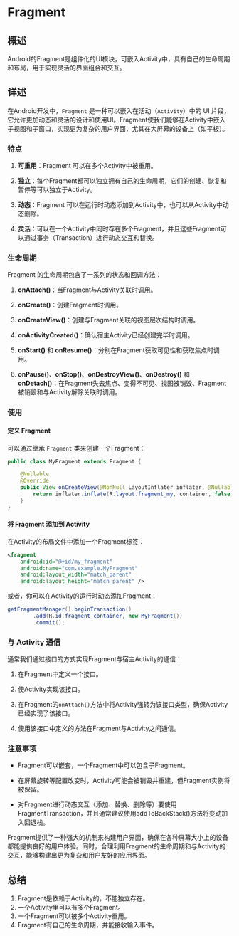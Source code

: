 # Fragment

## 概述

Android的Fragment是组件化的UI模块，可嵌入Activity中，具有自己的生命周期和布局，用于实现灵活的界面组合和交互。

## 详述
在Android开发中，`Fragment` 是一种可以嵌入在活动（`Activity`）中的 UI 片段，它允许更加动态和灵活的设计和使用UI。Fragment使我们能够在Activity中嵌入子视图和子窗口，实现更为复杂的用户界面，尤其在大屏幕的设备上（如平板）。

### 特点

1. **可重用**：Fragment 可以在多个Activity中被重用。
   
2. **独立**：每个Fragment都可以独立拥有自己的生命周期，它们的创建、恢复和暂停等可以独立于Activity。
   
3. **动态**：Fragment 可以在运行时动态添加到Activity中，也可以从Activity中动态删除。
   
4. **灵活**：可以在一个Activity中同时存在多个Fragment，并且这些Fragment可以通过事务（Transaction）进行动态交互和替换。

### 生命周期

Fragment 的生命周期包含了一系列的状态和回调方法：

1. **onAttach()**：当Fragment与Activity关联时调用。
   
2. **onCreate()**：创建Fragment时调用。
   
3. **onCreateView()**：创建与Fragment关联的视图层次结构时调用。
   
4. **onActivityCreated()**：确认宿主Activity已经创建完毕时调用。
   
5. **onStart()** 和 **onResume()**：分别在Fragment获取可见性和获取焦点时调用。
   
6. **onPause()**、**onStop()**、**onDestroyView()**、**onDestroy()** 和 **onDetach()**：在Fragment失去焦点、变得不可见、视图被销毁、Fragment被销毁和与Activity解除关联时调用。

### 使用

#### 定义 Fragment

可以通过继承 `Fragment` 类来创建一个Fragment：

```java
public class MyFragment extends Fragment {

    @Nullable
    @Override
    public View onCreateView(@NonNull LayoutInflater inflater, @Nullable ViewGroup container, @Nullable Bundle savedInstanceState) {
        return inflater.inflate(R.layout.fragment_my, container, false);
    }
}
```

#### 将 Fragment 添加到 Activity

在Activity的布局文件中添加一个Fragment标签：

```xml
<fragment 
    android:id="@+id/my_fragment"
    android:name="com.example.MyFragment"
    android:layout_width="match_parent"
    android:layout_height="match_parent" />
```

或者，你可以在Activity的运行时动态添加Fragment：

```java
getFragmentManager().beginTransaction()
        .add(R.id.fragment_container, new MyFragment())
        .commit();
```

### 与 Activity 通信

通常我们通过接口的方式实现Fragment与宿主Activity的通信：

1. 在Fragment中定义一个接口。
   
2. 使Activity实现该接口。
   
3. 在Fragment的`onAttach()`方法中将Activity强转为该接口类型，确保Activity已经实现了该接口。
   
4. 使用该接口中定义的方法在Fragment与Activity之间通信。

### 注意事项

- Fragment可以嵌套，一个Fragment中可以包含子Fragment。

- 在屏幕旋转等配置改变时，Activity可能会被销毁并重建，但Fragment实例将被保留。

- 对Fragment进行动态交互（添加、替换、删除等）要使用FragmentTransaction，并且通常建议使用addToBackStack()方法将变动加入回退栈。

Fragment提供了一种强大的机制来构建用户界面，确保在各种屏幕大小上的设备都能提供良好的用户体验。同时，合理利用Fragment的生命周期和与Activity的交互，能够构建出更为复杂和用户友好的应用界面。

## 总结

1. Fragment是依赖于Activity的，不能独立存在。
2. 一个Activity里可以有多个Fragment。
3. 一个Fragment可以被多个Activity重用。
4. Fragment有自己的生命周期，并能接收输入事件。